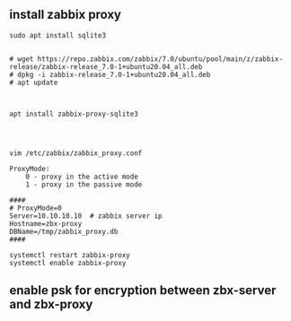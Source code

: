 ## install zabbix proxy

```
sudo apt install sqlite3


```


```
# wget https://repo.zabbix.com/zabbix/7.0/ubuntu/pool/main/z/zabbix-release/zabbix-release_7.0-1+ubuntu20.04_all.deb
# dpkg -i zabbix-release_7.0-1+ubuntu20.04_all.deb
# apt update



apt install zabbix-proxy-sqlite3




vim /etc/zabbix/zabbix_proxy.conf

ProxyMode: 
    0 - proxy in the active mode
    1 - proxy in the passive mode

#### 
# ProxyMode=0
Server=10.10.10.10  # zabbix server ip
Hostname=zbx-proxy
DBName=/tmp/zabbix_proxy.db
####

systemctl restart zabbix-proxy
systemctl enable zabbix-proxy
```

## enable psk for encryption between zbx-server and zbx-proxy

```







```